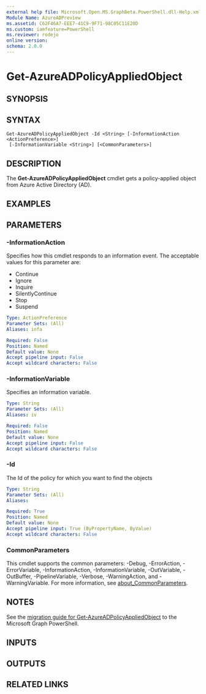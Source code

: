 ```yaml
---
external help file: Microsoft.Open.MS.GraphBeta.PowerShell.dll-Help.xml
Module Name: AzureADPreview
ms.assetid: C62F46A7-EEE7-41C9-9F71-98C05C11E20D
ms.custom: iamfeature=PowerShell
ms.reviewer: rodejo
online version:
schema: 2.0.0
---
```


# Get-AzureADPolicyAppliedObject

## SYNOPSIS

## SYNTAX

```
Get-AzureADPolicyAppliedObject -Id <String> [-InformationAction <ActionPreference>]
 [-InformationVariable <String>] [<CommonParameters>]
```

## DESCRIPTION
The **Get-AzureADPolicyAppliedObject** cmdlet gets a policy-applied object from Azure Active Directory (AD).

## EXAMPLES

## PARAMETERS

### -InformationAction
Specifies how this cmdlet responds to an information event. The acceptable values for this parameter are:

- Continue
- Ignore
- Inquire
- SilentlyContinue
- Stop
- Suspend

```yaml
Type: ActionPreference
Parameter Sets: (All)
Aliases: infa

Required: False
Position: Named
Default value: None
Accept pipeline input: False
Accept wildcard characters: False
```

### -InformationVariable
Specifies an information variable.

```yaml
Type: String
Parameter Sets: (All)
Aliases: iv

Required: False
Position: Named
Default value: None
Accept pipeline input: False
Accept wildcard characters: False
```

### -Id
The Id of the policy for which you want to find the objects

```yaml
Type: String
Parameter Sets: (All)
Aliases:

Required: True
Position: Named
Default value: None
Accept pipeline input: True (ByPropertyName, ByValue)
Accept wildcard characters: False
```

### CommonParameters
This cmdlet supports the common parameters: -Debug, -ErrorAction, -ErrorVariable, -InformationAction, -InformationVariable, -OutVariable, -OutBuffer, -PipelineVariable, -Verbose, -WarningAction, and -WarningVariable. For more information, see [about_CommonParameters](http://go.microsoft.com/fwlink/?LinkID=113216).

## NOTES

See the [migration guide for Get-AzureADPolicyAppliedObject](./migrate/Get-AzureADPolicyAppliedObject.md) to the Microsoft Graph PowerShell.

## INPUTS

## OUTPUTS

## RELATED LINKS
